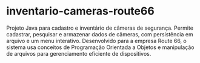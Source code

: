 # inventario-cameras-route66
Projeto Java para cadastro e inventário de câmeras de segurança. Permite cadastrar, pesquisar e armazenar dados de câmeras, com persistência em arquivo e um menu interativo. Desenvolvido para a empresa Route 66, o sistema usa conceitos de Programação Orientada a Objetos e manipulação de arquivos para gerenciamento eficiente de dispositivos.
